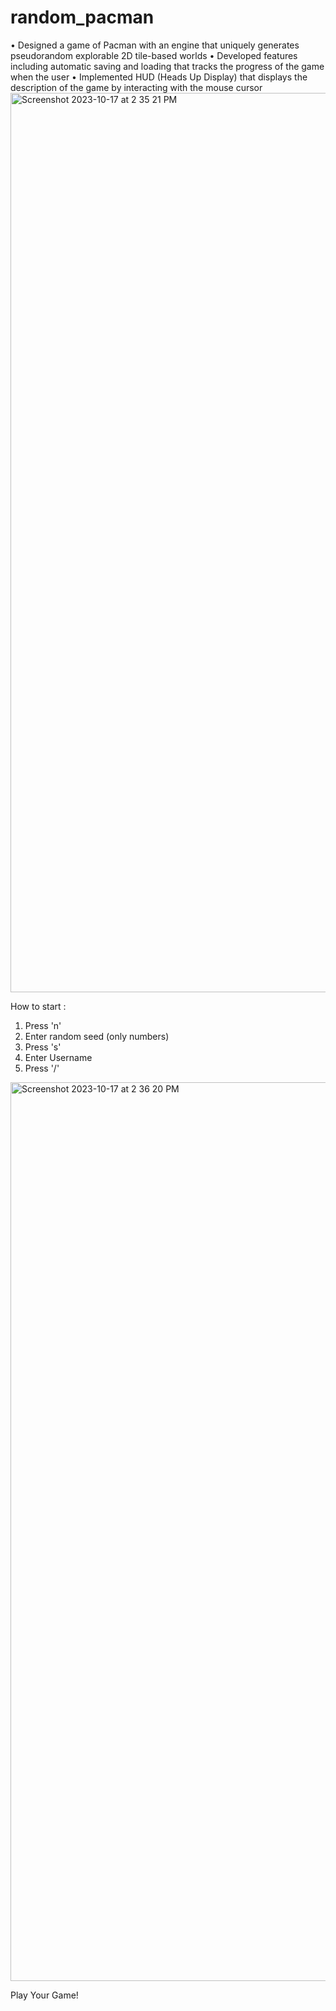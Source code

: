 # random_pacman
• Designed a game of Pacman with an engine that uniquely generates pseudorandom explorable 2D tile-based worlds 
• Developed features including automatic saving and loading that tracks the progress of the game when the user 
• Implemented HUD (Heads Up Display) that displays the description of the game by interacting with the mouse cursor
<img width="1439" alt="Screenshot 2023-10-17 at 2 35 21 PM" src="https://github.com/jasonshin1127/random_pacman/assets/101506840/0e2f05f7-8546-49eb-8015-f7c063fe75eb">

How to start : 
1) Press 'n'
2) Enter random seed (only numbers)
3) Press 's'
4) Enter Username
5) Press '/'


<img width="1438" alt="Screenshot 2023-10-17 at 2 36 20 PM" src="https://github.com/jasonshin1127/random_pacman/assets/101506840/2219319d-0f78-4395-8299-3c58ee2ed2f0">

Play Your Game!


